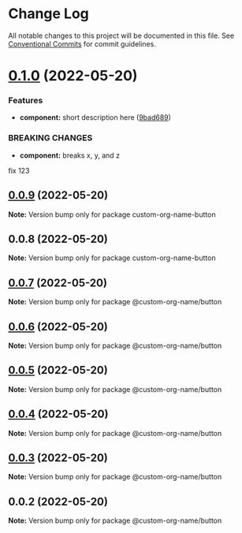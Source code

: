 # Change Log

All notable changes to this project will be documented in this file.
See [Conventional Commits](https://conventionalcommits.org) for commit guidelines.

# [0.1.0](https://github.com/jablonnc/nx-publish-libraries/compare/custom-org-name-button@0.0.9...custom-org-name-button@0.1.0) (2022-05-20)


### Features

* **component:** short description here ([9bad689](https://github.com/jablonnc/nx-publish-libraries/commit/9bad689fa907efaed77a0faf273ed3d702c575f1))


### BREAKING CHANGES

* **component:** breaks x, y, and z

fix 123





## [0.0.9](https://github.com/jablonnc/nx-publish-libraries/compare/custom-org-name-button@0.0.8...custom-org-name-button@0.0.9) (2022-05-20)

**Note:** Version bump only for package custom-org-name-button





## 0.0.8 (2022-05-20)

**Note:** Version bump only for package custom-org-name-button





## [0.0.7](https://github.com/jablonnc/nx-publish-libraries/compare/@custom-org-name/button@0.0.6...@custom-org-name/button@0.0.7) (2022-05-20)

**Note:** Version bump only for package @custom-org-name/button





## [0.0.6](https://github.com/jablonnc/nx-publish-libraries/compare/@custom-org-name/button@0.0.5...@custom-org-name/button@0.0.6) (2022-05-20)

**Note:** Version bump only for package @custom-org-name/button





## [0.0.5](https://github.com/jablonnc/nx-publish-libraries/compare/@custom-org-name/button@0.0.4...@custom-org-name/button@0.0.5) (2022-05-20)

**Note:** Version bump only for package @custom-org-name/button





## [0.0.4](https://github.com/jablonnc/nx-publish-libraries/compare/@custom-org-name/button@0.0.3...@custom-org-name/button@0.0.4) (2022-05-20)

**Note:** Version bump only for package @custom-org-name/button





## [0.0.3](https://github.com/jablonnc/nx-publish-libraries/compare/@custom-org-name/button@0.0.2...@custom-org-name/button@0.0.3) (2022-05-20)

**Note:** Version bump only for package @custom-org-name/button





## 0.0.2 (2022-05-20)

**Note:** Version bump only for package @custom-org-name/button
